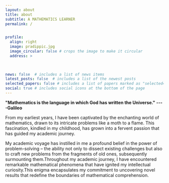 ```yaml
---
layout: about
title: about
subtitle: A MATHEMATICS LEARNER
permalink: /


profile:
  align: right
  image: pradippic.jpg
  image_circular: false # crops the image to make it circular
  address: >
   
    

news: false  # includes a list of news items
latest_posts: false  # includes a list of the newest posts
selected_papers: false # includes a list of papers marked as "selected={true}"
social: true # includes social icons at the bottom of the page
---
```




**"Mathematics is the language in which God has written the Universe."                   ----Galileo**

From my earliest years, I have been captivated by the enchanting world of
mathematics, drawn to its intricate problems like a moth to a flame. This fascination,
kindled in my childhood, has grown into a fervent passion that has
guided my academic journey.

My academic voyage has instilled in me a profound belief in the power of
problem-solving – the ability not only to dissect existing challenges but also to
craft new problems from the fragments of old ones, subsequently surmounting
them.Throughout my academic journey, I have encountered remarkable mathematical
phenomena that have ignited my intellectual curiosity.This enigma encapsulates my commitment to uncovering novel results that redefine the boundaries of mathematical comprehension.

